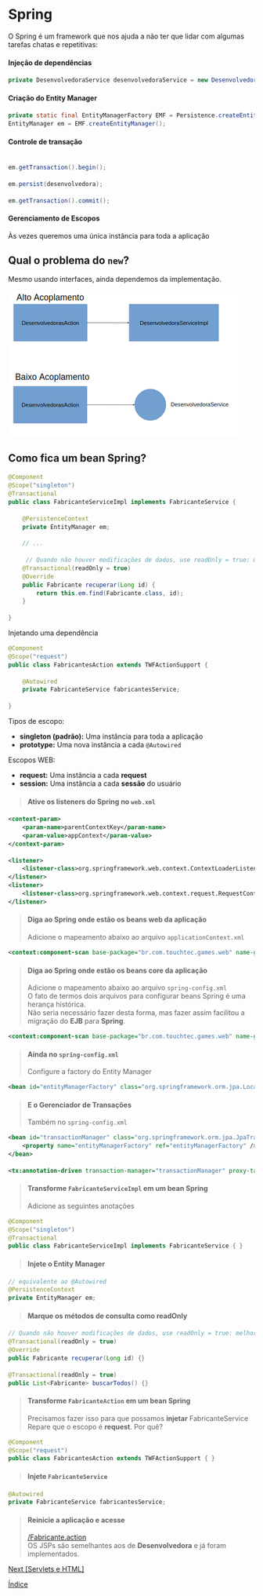 # Spring

O Spring é um framework que nos ajuda a não ter que lidar com algumas tarefas chatas e repetitivas:

#### Injeção de dependências

```java
private DesenvolvedoraService desenvolvedoraService = new DesenvolvedoraServiceImpl();
```

#### Criação do Entity Manager

```java
private static final EntityManagerFactory EMF = Persistence.createEntityManagerFactory("touch-games");
EntityManager em = EMF.createEntityManager();
```

#### Controle de transação

```java

em.getTransaction().begin();

em.persist(desenvolvedora);

em.getTransaction().commit();
```

#### Gerenciamento de Escopos
Às vezes queremos uma única instância para toda a aplicação

## Qual o problema do `new`?

Mesmo usando interfaces, ainda dependemos da implementação.

![](img/spring1.png)

## Como fica um bean Spring?

```java
@Component
@Scope("singleton")
@Transactional
public class FabricanteServiceImpl implements FabricanteService {

    @PersistenceContext
    private EntityManager em;

    // ...

     // Quando não houver modificações de dados, use readOnly = true: melhor desempenho.
    @Transactional(readOnly = true)
    @Override
    public Fabricante recuperar(Long id) {
        return this.em.find(Fabricante.class, id);
    }

}
```

Injetando uma dependência

```java
@Component
@Scope("request")
public class FabricantesAction extends TWFActionSupport {

    @Autowired
    private FabricanteService fabricantesService;

}
```

Tipos de escopo:

- **singleton (padrão):** Uma instância para toda a aplicação
- **prototype:** Uma nova instância a cada `@Autowired`

Escopos WEB:
- **request:** Uma instância a cada **request**
- **session:** Uma instância a cada **sessão** do usuário

> #### Ative os listeners do Spring no `web.xml`

```xml
<context-param>
    <param-name>parentContextKey</param-name>
    <param-value>appContext</param-value>
</context-param>

<listener>
    <listener-class>org.springframework.web.context.ContextLoaderListener</listener-class>
</listener>
<listener>
    <listener-class>org.springframework.web.context.request.RequestContextListener</listener-class>
</listener>
```

> #### Diga ao Spring onde estão os beans web da aplicação
> Adicione o mapeamento abaixo ao arquivo `applicationContext.xml`

```xml
<context:component-scan base-package="br.com.touchtec.games.web" name-generator="br.com.touchtec.spring.FullQualifiedNameGenerator" />
```


> #### Diga ao Spring onde estão os beans core da aplicação
> Adicione o mapeamento abaixo ao arquivo `spring-config.xml`  
> O fato de termos dois arquivos para configurar beans Spring é uma herança histórica.  
> Não seria necessário fazer desta forma, mas fazer assim facilitou a migração do **EJB** para **Spring**.
  
```xml
<context:component-scan base-package="br.com.touchtec.games.web" name-generator="br.com.touchtec.spring.FullQualifiedNameGenerator" />
```


> #### Ainda no `spring-config.xml`
> Configure a factory do Entity Manager

```xml
<bean id="entityManagerFactory" class="org.springframework.orm.jpa.LocalEntityManagerFactoryBean"/>
```

> #### E o Gerenciador de Transações
> Também no `spring-config.xml`

```xml
<bean id="transactionManager" class="org.springframework.orm.jpa.JpaTransactionManager">
    <property name="entityManagerFactory" ref="entityManagerFactory" />
</bean>

<tx:annotation-driven transaction-manager="transactionManager" proxy-target-class="true" />
```

> #### Transforme `FabricanteServiceImpl` em um bean Spring
> Adicione as seguintes anotações

```java
@Component
@Scope("singleton")
@Transactional
public class FabricanteServiceImpl implements FabricanteService { }
```

> #### Injete o Entity Manager

```java
// equivalente ao @Autowired
@PersistenceContext
private EntityManager em;
```

> #### Marque os métodos de consulta como **readOnly**

```java
// Quando não houver modificações de dados, use readOnly = true: melhor desempenho.
@Transactional(readOnly = true)
@Override
public Fabricante recuperar(Long id) {}

@Transactional(readOnly = true)
public List<Fabricante> buscarTodos() {}
```

> #### Transforme `FabricanteAction` em um bean Spring
> Precisamos fazer isso para que possamos **injetar** FabricanteService  
> Repare que o escopo é **request**. Por quê?

```java
@Component
@Scope("request")
public class FabricantesAction extends TWFActionSupport { }
```

> #### Injete `FabricanteService`

```java
@Autowired
private FabricanteService fabricantesService;
```

> #### Reinicie a aplicação e acesse
> [/Fabricante.action]()  
> OS JSPs são semelhantes aos de **Desenvolvedora** e já foram implementados.

[Next [Servlets e HTML]](SERVLETS.md)

[Índice](index.md)
